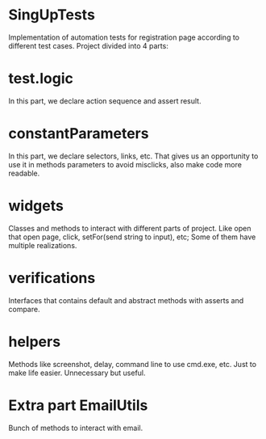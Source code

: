 # SingUpTests
Implementation of automation tests for registration page according to different test cases.
Project divided into 4 parts:

# test.logic  
In this part, we declare action sequence and assert result.

# constantParameters
In this part, we declare selectors, links, etc. 
That gives us an opportunity to use it in methods parameters to avoid misclicks, also make code more readable.

# widgets
Classes and methods to interact with different parts of project.
Like open that open page, click, setFor(send string to input), etc;
Some of them have multiple realizations.

# verifications
Interfaces that contains default and abstract methods with asserts and compare.

# helpers
Methods like screenshot, delay, command line to use cmd.exe, etc. 
Just to make life easier. Unnecessary but useful.


# Extra part EmailUtils
Bunch of methods to interact with email.

